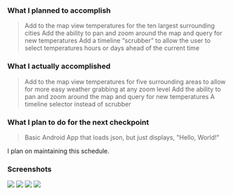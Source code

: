 ### What I planned to accomplish
> Add to the map view temperatures for the ten largest surrounding cities
> Add the ability to pan and zoom around the map and query for new temperatures
> Add a timeline “scrubber” to allow the user to select temperatures hours or days ahead of the current time

### What I actually accomplished
> Add to the map view temperatures for five surrounding areas to allow for more easy weather grabbing at any zoom level
> Add the ability to pan and zoom around the map and query for new temperatures
> A timeline selector instead of scrubber

### What I plan to do for the next checkpoint
> Basic Android App that loads json, but just displays, "Hello, World!"

I plan on maintaining this schedule.

### Screenshots
![](/Weather_current.png)
![](/Weather_6h.png)
![](/Weather_2d.png)
![](/New_Weather.png)
